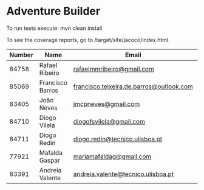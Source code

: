 # Adventure Builder

To run tests execute: mvn clean install

To see the coverage reports, go to <module name>/target/site/jacoco/index.html.


|   Number   |          Name           |            Email        |   Name GitHUb  | Grupo |
| ---------- | ----------------------- | ----------------------- | ---------------| ----- |
| 84758      | Rafael Ribeiro          | rafaelmmribeiro@gmail.com | RafaelRibeiro97 |   17 |
| 85069      | Francisco Barros        | francisco.teixeira.de.barros@outlook.com | FranciscoKloganB  |  17        | 
| 83405           | João Neves         | jmcpneves@gmail.com     | JoaoMiguelNeves|   17  |
| 84710      | Diogo Vilela            | diogofsvilela@gmail.com | DiogoFSVilela  |   17  |
| 84711 | Diogo Redin | diogo.redin@tecnico.ulisboa.pt | diogoredin | 17 |
| 77921 | Mafalda Gaspar | mariamafaldag@gmail.com | mafsgasp | 17 |
| 83391 | Andreia Valente  | andreia.valente@tecnico.ulisboa.pt | AndreiaValente | 17
